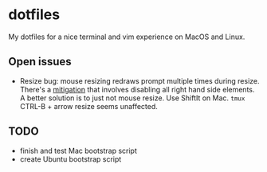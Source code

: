 dotfiles
========

My dotfiles for a nice terminal and vim experience on MacOS and Linux.



## Open issues
- Resize bug: mouse resizing redraws prompt multiple times during resize. There's a [mitigation](https://github.com/romkatv/powerlevel10k#horrific-mess-when-resizing-terminal-window) that involves disabling all right hand side elements. A better solution is to just not mouse resize. Use ShiftIt on Mac. `tmux` CTRL-B + arrow resize seems unaffected. 

## TODO
- finish and test Mac bootstrap script
- create Ubuntu bootstrap script

